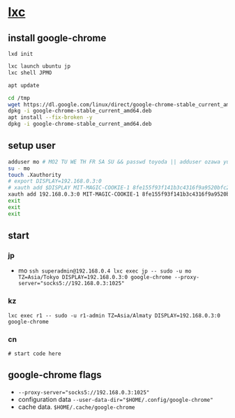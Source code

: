 # [lxc](https://ubuntu.com/server/docs/containers-lxd) 
## install google-chrome
```lxd init```

```sh
lxc launch ubuntu jp
lxc shell JPMO
```
```sh
apt update

cd /tmp
wget https://dl.google.com/linux/direct/google-chrome-stable_current_amd64.deb
dpkg -i google-chrome-stable_current_amd64.deb
apt install --fix-broken -y
dpkg -i google-chrome-stable_current_amd64.deb
```
## setup user
```sh
adduser mo # MO2 TU WE TH FR SA SU && passwd toyoda || adduser ozawa yuki
su - mo
touch .Xauthority
# export DISPLAY=192.168.0.3:0
# xauth add $DISPLAY MIT-MAGIC-COOKIE-1 8fe155f93f141b3c4316f9a9520bfc29
xauth add 192.168.0.3:0 MIT-MAGIC-COOKIE-1 8fe155f93f141b3c4316f9a9520bfc29
exit
exit
exit
```
## start
### jp
- mo
```ssh superadmin@192.168.0.4 lxc exec jp -- sudo -u mo TZ=Asia/Tokyo DISPLAY=192.168.0.3:0 google-chrome --proxy-server="socks5://192.168.0.3:1025"```
### kz
```lxc exec r1 -- sudo -u r1-admin TZ=Asia/Almaty DISPLAY=192.168.0.3:0 google-chrome```
### cn
```# start code here```

## google-chrome flags
- ```--proxy-server="socks5://192.168.0.3:1025"```
- configuration data ```--user-data-dir="$HOME/.config/google-chrome"```
- cache data. ```$HOME/.cache/google-chrome```
